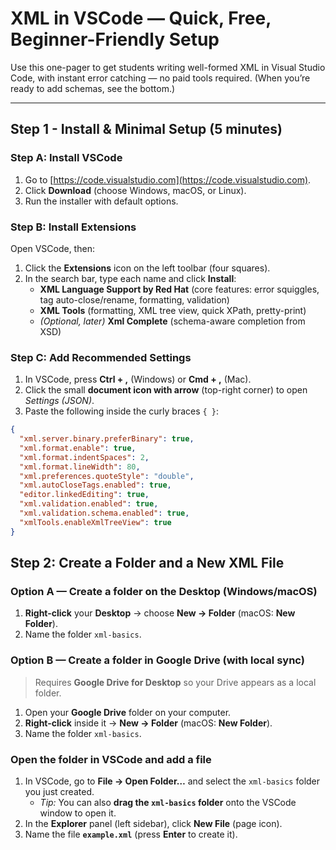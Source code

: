 # XML in VSCode — Quick, Free, Beginner-Friendly Setup

Use this one-pager to get students writing well-formed XML in Visual Studio Code, with instant error catching — no paid tools required. (When you’re ready to add schemas, see the bottom.)

---

## Step 1 - Install & Minimal Setup (5 minutes)

### Step A: Install VSCode
1. Go to [https://code.visualstudio.com](https://code.visualstudio.com).  
2. Click **Download** (choose Windows, macOS, or Linux).  
3. Run the installer with default options.  

### Step B: Install Extensions
Open VSCode, then:
1. Click the **Extensions** icon on the left toolbar (four squares).  
2. In the search bar, type each name and click **Install**:
   - **XML Language Support by Red Hat** (core features: error squiggles, tag auto-close/rename, formatting, validation)  
   - **XML Tools** (formatting, XML tree view, quick XPath, pretty-print)  
   - *(Optional, later)* **Xml Complete** (schema-aware completion from XSD)  

### Step C: Add Recommended Settings
1. In VSCode, press **Ctrl + ,** (Windows) or **Cmd + ,** (Mac).  
2. Click the small **document icon with arrow** (top-right corner) to open *Settings (JSON)*.  
3. Paste the following inside the curly braces `{ }`:

```json
{
  "xml.server.binary.preferBinary": true,
  "xml.format.enable": true,
  "xml.format.indentSpaces": 2,
  "xml.format.lineWidth": 80,
  "xml.preferences.quoteStyle": "double",
  "xml.autoCloseTags.enabled": true,
  "editor.linkedEditing": true,
  "xml.validation.enabled": true,
  "xml.validation.schema.enabled": true,
  "xmlTools.enableXmlTreeView": true
}
```

## Step 2: Create a Folder and a New XML File

### Option A — Create a folder on the Desktop (Windows/macOS)
1. **Right-click** your **Desktop** → choose **New → Folder** (macOS: **New Folder**).
2. Name the folder `xml-basics`.

### Option B — Create a folder in Google Drive (with local sync)
> Requires **Google Drive for Desktop** so your Drive appears as a local folder.
1. Open your **Google Drive** folder on your computer.
2. **Right-click** inside it → **New → Folder** (macOS: **New Folder**).
3. Name the folder `xml-basics`.

### Open the folder in VSCode and add a file
1. In VSCode, go to **File → Open Folder…** and select the `xml-basics` folder you just created.  
   - *Tip:* You can also **drag the `xml-basics` folder** onto the VSCode window to open it.
2. In the **Explorer** panel (left sidebar), click **New File** (page icon).
3. Name the file **`example.xml`** (press **Enter** to create it).